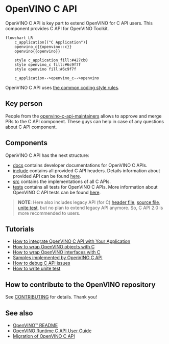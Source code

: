 # OpenVINO C API

OpenVINO C API is key part to extend OpenVINO for C API users. This component provides C API for OpenVINO Toolkit.

```mermaid
flowchart LR
    c_application[("C Application")]
    openvino_c{{openvino::c}}
    openvino{{openvino}}

    style c_application fill:#427cb0
    style openvino_c fill:#6c9f7f
    style openvino fill:#6c9f7f

    c_application-->openvino_c-->openvino
```

OpenVINO C API uses [the common coding style rules](../../../docs/dev/coding_style.md).

## Key person

People from the [openvino-c-api-maintainers](https://github.com/orgs/openvinotoolkit/teams/openvino-c-api-maintainers) allows to approve and merge PRs to the C API component. These guys can help in case of any questions about C API component.

## Components

OpenVINO C API has the next structure:
 * [docs](./docs) contains developer documentations for OpenVINO C APIs.
 * [include](./include) contains all provided C API headers. Details information about provided API can be found [here](https://docs.openvino.ai/latest/api/api_reference.html).
 * [src](./src) contains the implementations of all C APIs.
 * [tests](./tests) contains all tests for OpenVINO C APIs. More information about OpenVINO C API tests can be found [here](./docs/how_to_write_unite_test.md).

> **NOTE**: Here also includes legacy API (for C) [header file](./include/c_api/ie_c_api.h), [source file](./src/ie_c_api.cpp), [unite test](./tests/ie_c_api_test.cpp), but no plan to extend legacy API anymore. So, C API 2.0 is more recommended to users. 

## Tutorials

* [How to integrate OpenVINO C API with Your Application](https://docs.openvino.ai/latest/openvino_docs_OV_UG_Integrate_OV_with_your_application.html)
* [How to wrap OpenVINO objects with C](./docs/how_to_wrap_openvino_objects_with_c.md)
* [How to wrap OpenVINO interfaces with C](./docs/how_to_wrap_openvino_interfaces_with_c.md)
* [Samples implemented by OpenVINO C API](./docs/samples_implemented_by_openVINO_c_api.md)
* [How to debug C API issues](./docs/how_to_debug_c_api_issues.md)
* [How to write unite test](./docs/how_to_write_unite_test.md)

## How to contribute to the OpenVINO repository

See [CONTRIBUTING](../../../CONTRIBUTING.md) for details. Thank you!

## See also

 * [OpenVINO™ README](../../../README.md)
 * [OpenVINO Runtime C API User Guide](https://docs.openvino.ai/latest/openvino_docs_OV_UG_Integrate_OV_with_your_application.html)
 * [Migration of OpenVINO C API](https://docs.openvino.ai/latest/openvino_2_0_transition_guide.html)
